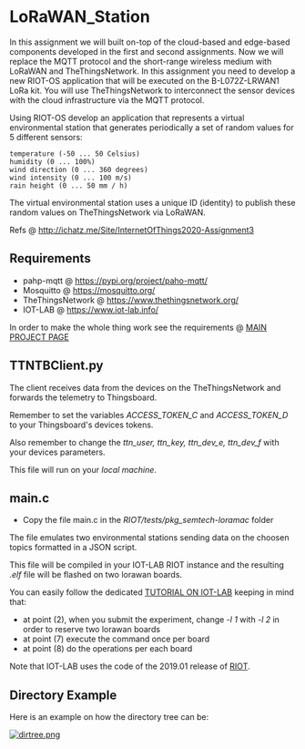 # LoRaWAN_Station
In this assignment we will built on-top of the cloud-based and edge-based components developed in the first and second assignments. Now we will replace the MQTT protocol and the short-range wireless medium with LoRaWAN and TheThingsNetwork. In this assignment you need to develop a new RIOT-OS application that will be executed on the B-L072Z-LRWAN1 LoRa kit. You will use TheThingsNetwork to interconnect the sensor devices with the cloud infrastructure via the MQTT protocol.

Using RIOT-OS develop an application that represents a virtual environmental station that generates periodically a set of random values for 5 different sensors:

    temperature (-50 ... 50 Celsius)
    humidity (0 ... 100%)
    wind direction (0 ... 360 degrees)
    wind intensity (0 ... 100 m/s)
    rain height (0 ... 50 mm / h) 

The virtual environmental station uses a unique ID (identity) to publish these random values on TheThingsNetwork via LoRaWAN. 

Refs @ http://ichatz.me/Site/InternetOfThings2020-Assignment3

## Requirements
- pahp-mqtt @ https://pypi.org/project/paho-mqtt/
- Mosquitto @ https://mosquitto.org/
- TheThingsNetwork @ https://www.thethingsnetwork.org/
- IOT-LAB @ https://www.iot-lab.info/

In order to make the whole thing work see the requirements @ [MAIN PROJECT PAGE](https://github.com/PanK0/iot-project#requirements)

## TTNTBClient.py 
The client receives data from the devices on the TheThingsNetwork and forwards the telemetry to Thingsboard.

Remember to set the variables _ACCESS\_TOKEN\_C_ and _ACCESS\_TOKEN\_D_ to your Thingsboard's devices tokens.

Also remember to change the _ttn\_user, ttn\_key, ttn\_dev\_e, ttn\_dev\_f_ with your devices parameters.

This file will run on your *local machine*.

## main.c
- Copy the file main.c in the _RIOT/tests/pkg\_semtech-loramac_ folder

The file emulates two environmental stations sending data on the choosen topics formatted in a JSON script.

This file will be compiled in your IOT-LAB RIOT instance and the resulting _.elf_ file will be flashed on two lorawan boards.

You can easily follow the dedicated [TUTORIAL ON IOT-LAB](https://www.iot-lab.info/tutorials/riot-ttn/) keeping in mind that:
- at point (2), when you submit the experiment, change _-l 1_ with _-l 2_ in order to reserve two lorawan boards
- at point (7) execute the command once per board
- at point (8) do the operations per each board

Note that IOT-LAB uses the code of the 2019.01 release of [RIOT](https://github.com/RIOT-OS/RIOT).

## Directory Example
Here is an example on how the directory tree can be:

[![dirtree.png](https://i.postimg.cc/zv3dYCsL/dirtree.png)](https://i.postimg.cc/K8wgtkL4/dirtree.png)
